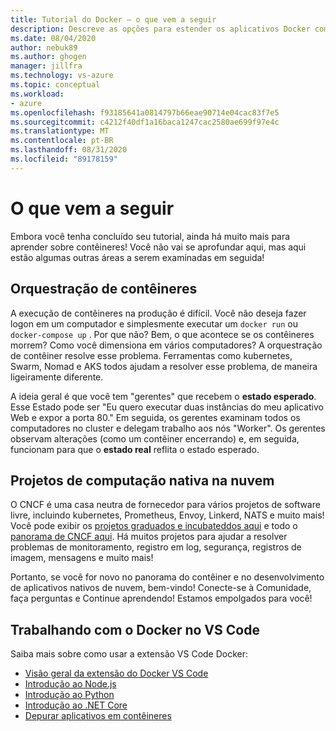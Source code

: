 ```yaml
---
title: Tutorial do Docker – o que vem a seguir
description: Descreve as opções para estender os aplicativos Docker com orquestração, usando projetos de computação nativa de nuvem.
ms.date: 08/04/2020
author: nebuk89
ms.author: ghogen
manager: jillfra
ms.technology: vs-azure
ms.topic: conceptual
ms.workload:
- azure
ms.openlocfilehash: f93185641a0814797b66eae90714e04cac83f7e5
ms.sourcegitcommit: c4212f40df1a16baca1247cac2580ae699f97e4c
ms.translationtype: MT
ms.contentlocale: pt-BR
ms.lasthandoff: 08/31/2020
ms.locfileid: "89178159"
---
```

# <a name="whats-next"></a>O que vem a seguir

Embora você tenha concluído seu tutorial, ainda há muito mais para aprender sobre contêineres!
Você não vai se aprofundar aqui, mas aqui estão algumas outras áreas a serem examinadas em seguida!

## <a name="container-orchestration"></a>Orquestração de contêineres

A execução de contêineres na produção é difícil. Você não deseja fazer logon em um computador e simplesmente executar um `docker run` ou `docker-compose up` . Por que não? Bem, o que acontece se os contêineres morrem? Como você dimensiona em vários computadores? A orquestração de contêiner resolve esse problema. Ferramentas como kubernetes, Swarm, Nomad e AKS todos ajudam a resolver esse problema, de maneira ligeiramente diferente.

A ideia geral é que você tem "gerentes" que recebem o **estado esperado**. Esse Estado pode ser "Eu quero executar duas instâncias do meu aplicativo Web e expor a porta 80." Em seguida, os gerentes examinam todos os computadores no cluster e delegam trabalho aos nós "Worker". Os gerentes observam alterações (como um contêiner encerrando) e, em seguida, funcionam para que o **estado real** reflita o estado esperado.

## <a name="cloud-native-computing-foundation-projects"></a>Projetos de computação nativa na nuvem

O CNCF é uma casa neutra de fornecedor para vários projetos de software livre, incluindo kubernetes, Prometheus, Envoy, Linkerd, NATS e muito mais! Você pode exibir os [projetos graduados e incubateddos aqui](https://www.cncf.io/projects/) e todo o [panorama de CNCF aqui](https://landscape.cncf.io/). Há muitos projetos para ajudar a resolver problemas de monitoramento, registro em log, segurança, registros de imagem, mensagens e muito mais!

Portanto, se você for novo no panorama do contêiner e no desenvolvimento de aplicativos nativos de nuvem, bem-vindo! Conecte-se à Comunidade, faça perguntas e Continue aprendendo! Estamos empolgados para você!

## <a name="working-with-docker-in-vs-code"></a>Trabalhando com o Docker no VS Code

Saiba mais sobre como usar a extensão VS Code Docker:

- [Visão geral da extensão do Docker VS Code](https://code.visualstudio.com/docs/containers/overview)
- [Introdução ao Node.js](https://code.visualstudio.com/docs/containers/quickstart-node)
- [Introdução ao Python](https://code.visualstudio.com/docs/containers/quickstart-python)
- [Introdução ao .NET Core](https://code.visualstudio.com/docs/containers/quickstart-aspnet-core)
- [Depurar aplicativos em contêineres](https://code.visualstudio.com/docs/containers/debug-common)
